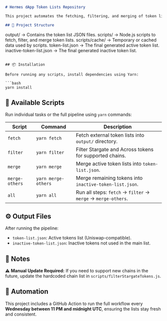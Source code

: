 ```md
# Hermes dApp Token Lists Repository

This project automates the fetching, filtering, and merging of token lists from various bridges and protocols.

## 📁 Project Structure

```
output/                  → Contains the token list JSON files.
scripts/                 → Node.js scripts to fetch, filter, and merge token lists.
scripts/cache/           → Temporary or cached data used by scripts.
token-list.json          → The final generated active token list.
inactive-token-list.json → The final generated inactive token list.
```

## 📦 Installation

Before running any scripts, install dependencies using Yarn:

```bash
yarn install
```

## 🧪 Available Scripts

Run individual tasks or the full pipeline using `yarn` commands:

| Script         | Command                                       | Description |
|----------------|-----------------------------------------------|-------------|
| `fetch`        | `yarn fetch`                                  | Fetch external token lists into `output/` directory. |
| `filter`       | `yarn filter`                                 | Filter Stargate and Across tokens for supported chains. |
| `merge`        | `yarn merge`                                  | Merge active token lists into `token-list.json`. |
| `merge-others` | `yarn merge-others`                           | Merge remaining tokens into `inactive-token-list.json`. |
| `all`          | `yarn all`                                    | Run all steps: `fetch` → `filter` → `merge` → `merge-others`. |

## ⚙️ Output Files

After running the pipeline:

- `token-list.json`: Active tokens list (Uniswap-compatible).
- `inactive-token-list.json`: Inactive tokens not used in the main list.

## 📝 Notes

⚠️ **Manual Update Required:** If you need to support new chains in the future, update the hardcoded chain list in `scripts/filterStargateTokens.js`.

## 📆 Automation

This project includes a GitHub Action to run the full workflow every **Wednesday between 11 PM and midnight UTC**, ensuring the lists stay fresh and consistent.
```